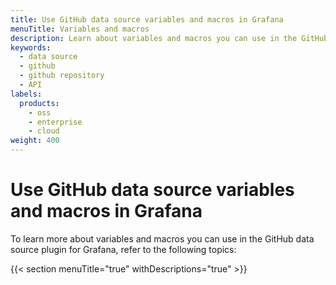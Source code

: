 ```yaml
---
title: Use GitHub data source variables and macros in Grafana
menuTitle: Variables and macros
description: Learn about variables and macros you can use in the GitHub data source plugin for Grafana
keywords:
  - data source
  - github
  - github repository
  - API
labels:
  products:
    - oss
    - enterprise
    - cloud
weight: 400
---
```


# Use GitHub data source variables and macros in Grafana

To learn more about variables and macros you can use in the GitHub data source plugin for Grafana, refer to the following topics:

{{< section menuTitle="true" withDescriptions="true" >}}
